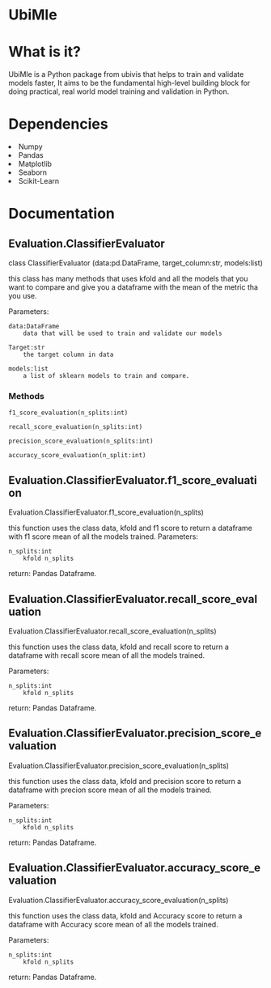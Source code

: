 # UbiMle

<h1>What is it?</h1>

<p>UbiMle is a Python package from ubivis that helps to train and validate models faster, It aims to be the fundamental high-level building block for doing practical, real world model training and validation in Python.</p>

<h1>Dependencies</h1>
<li>Numpy</li>
<li>Pandas</li>
<li>Matplotlib</li>
<li>Seaborn</li>
<li>Scikit-Learn</li>


<h1>Documentation</h1>
<h2>Evaluation.ClassifierEvaluator</h2>
<p>class ClassifierEvaluator (data:pd.DataFrame, target_column:str, models:list)

this class has many methods that uses kfold and all the models that you want to compare and give you a dataframe with the mean of the metric tha you use. 

Parameters:

    data:DataFrame
        data that will be used to train and validate our models

    Target:str
        the target column in data
    
    models:list
        a list of sklearn models to train and compare.
</p>

<h3>Methods</h3>
<p>

    f1_score_evaluation(n_splits:int)

    recall_score_evaluation(n_splits:int)

    precision_score_evaluation(n_splits:int)

    accuracy_score_evaluation(n_split:int)
</p>

<h2>Evaluation.ClassifierEvaluator.f1_score_evaluation</h2>
<p>
Evaluation.ClassifierEvaluator.f1_score_evaluation(n_splits)

this function uses the class data, kfold and f1 score to return a dataframe with f1 score mean of all the models trained. 
Parameters:

    n_splits:int
        kfold n_splits

return:
    Pandas Dataframe.
</p>

<h2>Evaluation.ClassifierEvaluator.recall_score_evaluation</h2>
<p>
Evaluation.ClassifierEvaluator.recall_score_evaluation(n_splits)

this function uses the class data, kfold and recall score to return a dataframe with recall score mean of all the models trained. 

Parameters:

    n_splits:int
        kfold n_splits

return:
    Pandas Dataframe.
</p>

<h2>Evaluation.ClassifierEvaluator.precision_score_evaluation</h2>
<p>
Evaluation.ClassifierEvaluator.precision_score_evaluation(n_splits)

this function uses the class data, kfold and precision score to return a dataframe with precion score mean of all the models trained.

Parameters:

    n_splits:int
        kfold n_splits

return:
    Pandas Dataframe.
</p>

<h2>Evaluation.ClassifierEvaluator.accuracy_score_evaluation</h2>
<p>
Evaluation.ClassifierEvaluator.accuracy_score_evaluation(n_splits)

this function uses the class data, kfold and Accuracy score to return a dataframe with Accuracy score mean of all the models trained.

Parameters:

    n_splits:int
        kfold n_splits

return:
    Pandas Dataframe.
</p>